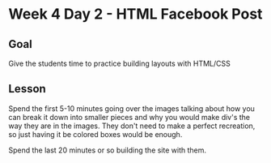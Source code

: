 # Week 4 Day 2 - HTML Facebook Post

## Goal

Give the students time to practice building layouts with HTML/CSS

## Lesson

Spend the first 5-10 minutes going over the images talking about how you can break it down into smaller pieces and why you would make div's the way they are in the images. They don't need to make a perfect recreation, so just having it be colored boxes would be enough.

Spend the last 20 minutes or so building the site with them.